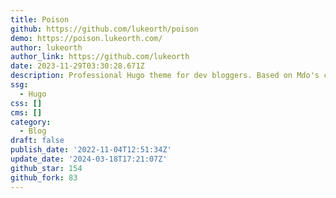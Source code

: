 ```yaml
---
title: Poison
github: https://github.com/lukeorth/poison
demo: https://poison.lukeorth.com/
author: lukeorth
author_link: https://github.com/lukeorth
date: 2023-11-29T03:30:28.671Z
description: Professional Hugo theme for dev bloggers. Based on Mdo's classic Hyde theme.
ssg:
  - Hugo
css: []
cms: []
category:
  - Blog
draft: false
publish_date: '2022-11-04T12:51:34Z'
update_date: '2024-03-18T17:21:07Z'
github_star: 154
github_fork: 83
---
```

